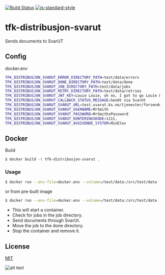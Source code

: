 [![Build Status](https://travis-ci.org/telemark/tfk-distribusjon-svarut.svg?branch=master)](https://travis-ci.org/telemark/tfk-distribusjon-svarut)
[![js-standard-style](https://img.shields.io/badge/code%20style-standard-brightgreen.svg?style=flat)](https://github.com/feross/standard)
# tfk-distribusjon-svarut
Sends documents to SvarUT

## Config

docker.env

```bash
TFK_DISTRIBUSJON_SVARUT_ERROR_DIRECTORY_PATH=test/data/errors
TFK_DISTRIBUSJON_SVARUT_DONE_DIRECTORY_PATH=test/data/done
TFK_DISTRIBUSJON_SVARUT_JOB_DIRECTORY_PATH=test/data/jobs
TFK_DISTRIBUSJON_SVARUT_RETRY_DIRECTORY_PATH=test/data/retries
TFK_DISTRIBUSJON_SVARUT_JWT_KEY=Louie Louie, oh no, I got to go Louie Louie, oh no, I got to go
TFK_DISTRIBUSJON_SVARUT_CALLBACK_STATUS_MESSAGE=Sendt via SvarUt
TFK_DISTRIBUSJON_SVARUT_SVARUT_URL=test.svarut.ks.no/tjenester/forsendelseservice/ForsendelsesServiceV4
TFK_DISTRIBUSJON_SVARUT_SVARUT_USERNAME=MrSmith
TFK_DISTRIBUSJON_SVARUT_SVARUT_PASSWORD=MrSmithsPassword
TFK_DISTRIBUSJON_SVARUT_SVARUT_KONTERINGSKODE=1111,
TFK_DISTRIBUSJON_SVARUT_SVARUT_AVGIVENDE_SYSTEM=MinElev
```

## Docker

Build

```bash
$ docker build -t tfk-distribusjon-svarut .
```

### Usage

```bash
$ docker run --env-file=docker.env --volume=/test/data:/src/test/data --rm tfk-distribusjon-svarut
```

or from pre-built image

```bash
$ docker run --env-file=docker.env --volume=/test/data:/src/test/data --rm telemark/tfk-distribusjon-svarut
```

- This will start a container. 
- Check for jobs in the job directory. 
- Send documents through SvarUt. 
- Move the job to the done directory. 
- Stop the container and remove it.

## License
[MIT](LICENSE)

![alt text](https://robots.kebabstudios.party/tfk-distribusjon-svarut.png "Robohash image of tfk-distribusjon-svarut")